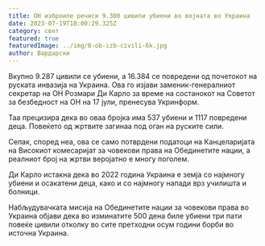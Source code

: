 ```yaml
---
title: ОН изброиле речиси 9.300 цивили убиени во војната во Украина
date: 2023-07-19T18:00:29.325Z
category: свет
featured: true
featuredImage: ../img/8-ob-izb-civili-6k.jpg
author: Вардарски
---
```

Вкупно 9.287 цивили се убиени, а 16.384 се повредени од почетокот на руската инвазија на Украина. Ова го изјави заменик-генералниот секретар на ОН Розмари Ди Карло за време на состанокот на Советот за безбедност на ОН на 17 јули, пренесува Укринформ.

Таа прецизира дека во оваа бројка има 537 убиени и 1117 повредени деца. Повеќето од жртвите загинаа под оган на руските сили.

Сепак, според неа, ова се само потврдени податоци на Канцеларијата на Високиот комесаријат за човекови права на Обединетите нации, а реалниот број на жртви веројатно е многу поголем.

Ди Карло истакна дека во 2022 година Украина е земја со најмногу убиени и осакатени деца, како и со најмногу напади врз училишта и болници.

Набљудувачката мисија на Обединетите нации за човекови права во Украина објави дека во изминатите 500 дена биле убиени три пати повеќе цивили отколку во сите претходни осум години борби во источна Украина.